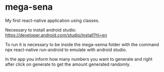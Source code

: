 # mega-sena


My first react-native application using classes.

Necessary to install android studio: https://developer.android.com/studio/install?hl=en

To run it is necessary to be inside the mega-senna folder with the command npx react-native run-android to emulate with android studio.

In the app you inform how many numbers you want to generate and right after click on generate to get the amount generated randomly.